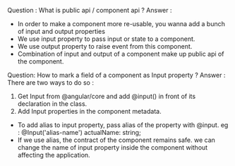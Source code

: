 Question : What is public api / component api ?
Answer :
- In order to make a component more re-usable, you wanna add a bunch of input and output properties
- We use input property to pass input or state to a component.
- We use output property to raise event from this component.
- Combination of input and output of a component make up public api of the component.

Question: How to mark a field of a component as Input property ?
Answer : There are two ways to do so :
 1. Get Input from @angular/core and add @input() in front of its declaration in the class.
 2. Add Input properties in the component metadata.

- To add alias to input property, pass alias of the property with @input. eg : @Input('alias-name') actualName: string;
- If we use alias, the contract of the component remains safe. we can change the name of input property inside the component without affecting the application.



